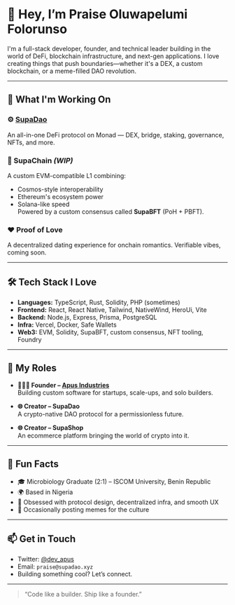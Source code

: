 # 👋 Hey, I’m Praise Oluwapelumi Folorunso

I'm a full-stack developer, founder, and technical leader building in the world of DeFi, blockchain infrastructure, and next-gen applications. I love creating things that push boundaries—whether it's a DEX, a custom blockchain, or a meme-filled DAO revolution.

---

## 🚀 What I'm Working On

### ⚙️ [SupaDao](https://github.com/SupaDao)
An all-in-one DeFi protocol on Monad — DEX, bridge, staking, governance, NFTs, and more.

### 🧱 SupaChain *(WIP)*
A custom EVM-compatible L1 combining:
- Cosmos-style interoperability
- Ethereum's ecosystem power
- Solana-like speed  
Powered by a custom consensus called **SupaBFT** (PoH + PBFT).

### ❤️ Proof of Love  
A decentralized dating experience for onchain romantics. Verifiable vibes, coming soon.

---

## 🛠 Tech Stack I Love
- **Languages:** TypeScript, Rust, Solidity, PHP (sometimes)
- **Frontend:** React, React Native, Tailwind, NativeWind, HeroUi, Vite
- **Backend:** Node.js, Express, Prisma, PostgreSQL
- **Infra:** Vercel, Docker, Safe Wallets
- **Web3:** EVM, Solidity, SupaBFT, custom consensus, NFT tooling, Foundry

---

## 🧠 My Roles

- **👨🏽‍💻 Founder – [Apus Industries](https://github.com/apus-industries-limited)**  
  Building custom software for startups, scale-ups, and solo builders.

- **🌐 Creator – SupaDao**  
  A crypto-native DAO protocol for a permissionless future.

- **🌐 Creator – SupaShop**  
  An ecommerce platform bringing the world of crypto into it.

---

## 📝 Fun Facts

- 🎓 Microbiology Graduate (2:1) – ISCOM University, Benin Republic  
- 🌍 Based in Nigeria  
- 🧩 Obsessed with protocol design, decentralized infra, and smooth UX
- 🐸 Occasionally posting memes for the culture

---

## 📫 Get in Touch

- Twitter: [@dev_apus](https://twitter.com/dev_apus)  
- Email: `praise@supadao.xyz`  
- Building something cool? Let’s connect.

---

> “Code like a builder. Ship like a founder.”

